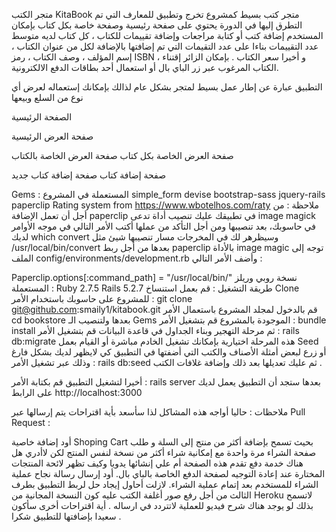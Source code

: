 متجر الكتب KitaBook
متجر كتب بسيط كمشروع تخرج وتطبيق للمعارف التي تم التطرق إليها في الدورة يحتوي على صفحة رئيسية وصفحة خاصة بكل كتاب بإمكان المستخدم إضافة كتب أو كتابة مراجعات وإضافة تقييمات للكتاب ، كل كتاب لديه متوسط عدد التقييمات بناءا على عدد التقيمات التي تم إضافتها بالإضافة لكل من عنوان الكتاب ، إسم المؤلف ، وصف الكتاب ، رمز ISBN ، و أخيرا سعر الكتاب . بإمكان الزائر إقتناء الكتاب المرغوب عبر زر الباي بال أو استعمال أحد بطاقات الدفع الالكترونية.

التطبيق عبارة عن إطار عمل بسيط لمتجر بشكل عام لذالك بإمكانك إستعماله لعرض أي نوع من السلع وبيعها

الصفحة الرئيسية

صفحة العرض الرئيسية

صفحة العرض الخاصة بكل كتاب صفحة العرض الخاصة بالكتاب 

صفحة إضافة كتاب صفحة إضافة كتاب جديد 

Gems : المستعملة في المشروع
simple_form
devise
bootstrap-sass
jquery-rails
paperclip
Rating system from https://www.wbotelhos.com/raty
ملاحظة : من أجل أن تعمل الإضافة paperclip في تطبيقك عليك تنصيب أداة تدعى image magick في حاسوبك، بعد تنصيبها ومن أجل التأكد من عملها أكتب الأمر التالي في موجه الأوامر لديك which convert وسيظرهر لك في المخرجات مسار تنصيبها شيئ مثل /usr/local/bin/convert بعدها من أجل ربط paperclip بالأداة image magic توجه إلى الملف config/environments/development.rb وأضف الأمر التالي :

Paperclip.options[:command_path] = "/usr/local/bin/"
نسخة روبي وريلز المستعملة :
Ruby 2.7.5
Rails 5.2.7
طريقة التشغيل :
قم بعمل استنساخ Clone للمشروع على حاسوبك باستخدام الأمر :
git clone git@github.com:smaily1/kitabook.git
قم بالدخول لمجلد المشروع باستعمال الأمر cd bookstore بعدها ولتنصيب الـ Gems الموجودة بالمشروع قم بتشغيل الأمر :
bundle install
ثم مرحلة التهجير وبناء الجداول في قاعدة البيانات قم بتشغيل الأمر :
rails db:migrate
هذه المرحلة اختيارية بإمكانك تشغيل الخادم مباشرة أو القيام بعمل Seed أو زرع لبعض أمثلة الأصناف والكتب التي أضفتها في التطبيق كي لايظهر لديك بشكل فارغ وذلك عبر تشغيل الأمر :
rails db:seed 
ثم عليك تعديلها بعد ذلك وإضافة غلافات الكتب .

أخيرا لتشغيل التطبيق قم بكتابة الأمر :
rails server 
بعدها ستجد أن التطبيق يعمل لديك على الرابط http://localhost:3000

ملاحظات :
حاليا أواجه هذه المشاكل لذا سأسعد بأية اقتراحات يتم إرسالها عبر Pull Request :

أود إضافة خاصية Shoping Cart بحيث تسمح بإضافة أكثر من منتج إلى السلة و طلب صفحة الشراء مرة واحدة مع إمكانية شراء أكثر من نسخة لنفس المنتج لكن لاأدري هل هناك خدمة دفع تقدم هذه الصفحة أم علي إنشائها يدويا وكيف تظهر لائحة المنتجات المختارة عند إعادة التوجيه لصفحة الدفع الخاصة بالباي بال.
أود إرسال رسالة نجاح عملية الشراء للمستخدم بعد إتمام عملية الشراء.
لازلت أحاول إيجاد حل لربط التطبيق بطرف الثالث من أجل رفع صور أغلفة الكتب عليه كون النسخة المجانية من Heroku لاتسمح بذلك لو يوجد هناك شرح فيديو للعملية لاتتردد في ارساله .
أية اقتراحات أخرى سأكون سعيدا بإضافتها للتطبيق شكرا .

